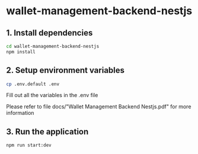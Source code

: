 # wallet-management-backend-nestjs

## 1. Install dependencies

```sh
cd wallet-management-backend-nestjs
npm install
```

## 2. Setup environment variables

```sh
cp .env.default .env
```

Fill out all the variables in the .env file

Please refer to file docs/"Wallet Management Backend Nestjs.pdf" for more information

## 3. Run the application

```sh
npm run start:dev
```
